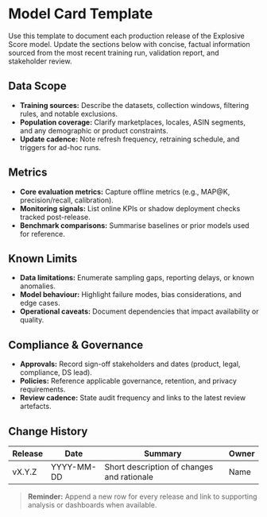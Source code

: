 # Model Card Template

Use this template to document each production release of the Explosive Score model. Update the
sections below with concise, factual information sourced from the most recent training run,
validation report, and stakeholder review.

## Data Scope
- **Training sources:** Describe the datasets, collection windows, filtering rules, and notable
  exclusions.
- **Population coverage:** Clarify marketplaces, locales, ASIN segments, and any demographic or
  product constraints.
- **Update cadence:** Note refresh frequency, retraining schedule, and triggers for ad-hoc runs.

## Metrics
- **Core evaluation metrics:** Capture offline metrics (e.g., MAP@K, precision/recall, calibration).
- **Monitoring signals:** List online KPIs or shadow deployment checks tracked post-release.
- **Benchmark comparisons:** Summarise baselines or prior models used for reference.

## Known Limits
- **Data limitations:** Enumerate sampling gaps, reporting delays, or known anomalies.
- **Model behaviour:** Highlight failure modes, bias considerations, and edge cases.
- **Operational caveats:** Document dependencies that impact availability or quality.

## Compliance & Governance
- **Approvals:** Record sign-off stakeholders and dates (product, legal, compliance, DS lead).
- **Policies:** Reference applicable governance, retention, and privacy requirements.
- **Review cadence:** State audit frequency and links to the latest review artefacts.

## Change History
| Release | Date | Summary | Owner |
| --- | --- | --- | --- |
| vX.Y.Z | YYYY-MM-DD | Short description of changes and rationale | Name |

> **Reminder:** Append a new row for every release and link to supporting analysis or dashboards
> when available.
